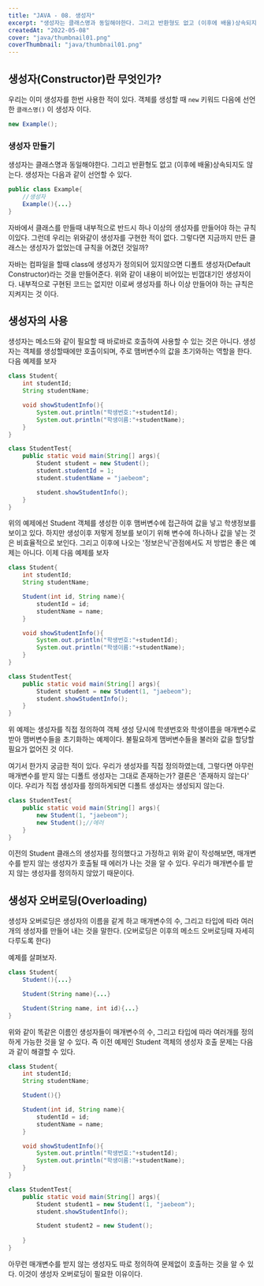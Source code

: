 ```yaml
---
title: "JAVA - 08. 생성자"
excerpt: "생성자는 클래스명과 동일해야한다. 그리고 반환형도 없고 (이후에 배울)상속되지도 않는다. 생성자는 다음과 같이 선언할 수 있다."
createdAt: "2022-05-08"
cover: "java/thumbnail01.png"
coverThumbnail: "java/thumbnail01.png"
---
```


## 생성자(Constructor)란 무엇인가?
우리는 이미 생성자를 한번 사용한 적이 있다. 객체를 생성할 때 `new` 키워드 다음에 선언한 `클래스명()` 이 생성자 이다. <!-- more -->
```java
new Example();
```

### 생성자 만들기
생성자는 클래스명과 동일해야한다. 그리고 반환형도 없고 (이후에 배울)상속되지도 않는다. 생성자는 다음과 같이 선언할 수 있다. 

```java
public class Example{
    //생성자
    Example(){...}
}
```
자바에서 클래스를 만들때 내부적으로 반드시 하나 이상의 생성자를 만들어야 하는 규칙이있다. 그런데 우리는 위와같이 생성자를 구현한 적이 없다. 그렇다면 지금까지 만든 클래스는 생성자가 없었는데 규칙을 어겼던 것일까?

자바는 컴파일을 할때 class에 생성자가 정의되어 있지않으면 디폴트 생성자(Default Constructor)라는 것을 만들어준다. 위와 같이 내용이 비어있는 빈껍대기인 생성자이다. 내부적으로 구현된 코드는 없지만 이로써 생성자를 하나 이상 만들어야 하는 규칙은 지켜지는 것 이다.

## 생성자의 사용
생성자는 메소드와 같이 필요할 때 바로바로 호출하여 사용할 수 있는 것은 아니다. 생성자는 객체를 생성할때에만 호출이되며, 주로 맴버변수의 값을 초기와하는 역할을 한다. 다음 예제를 보자

```java
class Student{
    int studentId;
    String studentName;

    void showStudentInfo(){
        System.out.println("학생번호:"+studentId);
        System.out.println("학생이름:"+studentName);
    }
}

class StudentTest{
    public static void main(String[] args){
        Student student = new Student();
        student.studentId = 1;
        student.studentName = "jaebeom";

        student.showStudentInfo();
    }
}
```
위의 예제에선 Student 객체를 생성한 이후 맴버변수에 접근하여 값을 넣고 학생정보를 보이고 있다. 하지만 생성이후 저렇게 정보를 보이기 위해 변수에 하나하나 값을 넣는 것은 비효율적으로 보인다. 그리고 이후에 나오는 '정보은닉'관점에서도 저 방법은 좋은 예제는 아니다. 이제 다음 예제를 보자

```java
class Student{
    int studentId;
    String studentName;

    Student(int id, String name){
        studentId = id;
        studentName = name;
    }

    void showStudentInfo(){
        System.out.println("학생번호:"+studentId);
        System.out.println("학생이름:"+studentName);
    }
}

class StudentTest{
    public static void main(String[] args){
        Student student = new Student(1, "jaebeom");
        student.showStudentInfo();
    }
}
```

위 예제는 생성자를 직접 정의하여 객체 생성 당시에 학생번호와 학생이름을 매개변수로 받아 맴버변수들을 초기화하는 예제이다. 불필요하게 맴버변수들을 불러와 값을 할당할 필요가 없어진 것 이다. 

여기서 한가지 궁금한 적이 있다. 우리가 생성자를 직접 정의하였는데, 그렇다면 아무런 매개변수를 받지 않는 디폴트 생성자는 그대로 존재하는가? 결론은 '존재하지 않는다' 이다. 우리가 직접 생성자를 정의하게되면 디폴트 생성자는 생성되지 않는다. 

```java
class StudentTest{
    public static void main(String[] args){
        new Student(1, "jaebeom"); 
        new Student();//에러
    }
}
```
이전의 Student 클래스의 생성자를 정의했다고 가정하고 위와 같이 작성해보면, 매개변수를 받지 않는 생성자가 호출될 때 에러가 나는 것을 알 수 있다. 우리가 매개변수를 받지 않는 생성자를 정의하지 않았기 때문이다.

## 생성자 오버로딩(Overloading)
생성자 오버로딩은 생성자의 이름을 같게 하고 매개변수의 수, 그리고 타입에 따라 여러개의 생성자를 만들어 내는 것을 말한다. (오버로딩은 이후의 메소드 오버로딩때 자세히 다루도록 한다)

예제를 살펴보자.
```java
class Student{
    Student(){...}

    Student(String name){...}

    Student(String name, int id){...}
}
```

위와 같이 똑같은 이름인 생성자들이 매개변수의 수, 그리고 타입에 따라 여러개를 정의하게 가능한 것을 알 수 있다. 즉 이전 예제인 Student 객체의 생성자 호출 문제는 다음과 같이 해결할 수 있다.

```java
class Student{
    int studentId;
    String studentName;

    Student(){}

    Student(int id, String name){
        studentId = id;
        studentName = name;
    }

    void showStudentInfo(){
        System.out.println("학생번호:"+studentId);
        System.out.println("학생이름:"+studentName);
    }
}

class StudentTest{
    public static void main(String[] args){
        Student student1 = new Student(1, "jaebeom");
        student.showStudentInfo();

        Student student2 = new Student();
        
    }
}
```
아무런 매개변수를 받지 않는 생성자도 따로 정의하여 문제없이 호출하는 것을 알 수 있다. 이것이 생성자 오버로딩이 필요한 이유이다.
